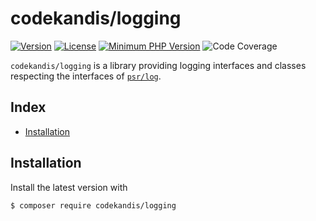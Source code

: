 # codekandis/logging

[![Version][xtlink-version-badge]][srclink-changelog]
[![License][xtlink-license-badge]][srclink-license]
[![Minimum PHP Version][xtlink-php-version-badge]][xtlink-php-net]
![Code Coverage][xtlink-code-coverage-badge]

`codekandis/logging` is a library providing logging interfaces and classes respecting the interfaces of [`psr/log`][xtlink-github-psr-log].

## Index

* [Installation](#installation)

## Installation

Install the latest version with

```bash
$ composer require codekandis/logging
```



[xtlink-version-badge]: https://img.shields.io/badge/version-0.2.1-blue.svg
[xtlink-license-badge]: https://img.shields.io/badge/license-MIT-yellow.svg
[xtlink-php-version-badge]: https://img.shields.io/badge/php-%3E%3D%207.4-8892BF.svg
[xtlink-code-coverage-badge]: https://img.shields.io/badge/coverage-0%25-red.svg
[xtlink-php-net]: https://php.net
[xtlink-github-psr-log]: https://github.com/php-fig/log

[srclink-license]: ./LICENSE
[srclink-changelog]: ./CHANGELOG.md

